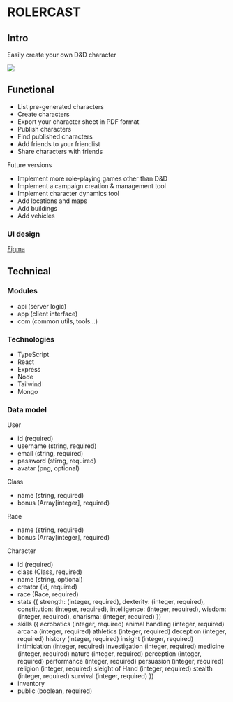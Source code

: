 # ROLERCAST

## Intro

Easily create your own D&D character

![](https://media.giphy.com/media/LmTQNn97DI0SfSu1Ws/giphy.gif?cid=790b7611v347symzgmqfnl8vzky4fqw8c6k9i5zk94sa9ad0&ep=v1_gifs_search&rid=giphy.gif&ct=g)

## Functional

- List pre-generated characters
- Create characters
- Export your character sheet in PDF format
- Publish characters
- Find published characters
- Add friends to your friendlist
- Share characters with friends

Future versions

- Implement more role-playing games other than D&D
- Implement a campaign creation & management tool
- Implement character dynamics tool
- Add locations and maps
- Add buildings
- Add vehicles


### UI design

[Figma](https://www.figma.com/file/ZmMniRVfWilNewsr5R07BQ/Rolercast?type=design&node-id=0-1&mode=design&t=7S9MgdeeESf4NqfP-0)

## Technical

### Modules

- api (server logic)
- app (client interface)
- com (common utils, tools...)

### Technologies

- TypeScript
- React
- Express
- Node
- Tailwind
- Mongo

### Data model

User
- id (required)
- username (string, required)
- email (string, required)
- password (stirng, required)
- avatar (png, optional)

Class
- name (string, required)
- bonus (Array[integer], required)

Race
- name (string, required)
- bonus (Array[integer], required)

Character
- id (required)
- class (Class, required)
- name (string, optional)
- creator (id, required)
- race (Race, required)
- stats ({
    strength: (integer, required),
    dexterity: (integer, required),
    constitution: (integer, required),
    intelligence: (integer, required),
    wisdom: (integer, required),
    charisma: (integer, required)
})
- skills ({
    acrobatics (integer, required)
    animal handling (integer, required)
    arcana (integer, required)
    athletics (integer, required)
    deception (integer, required)
    history (integer, required)
    insight (integer, required)
    intimidation (integer, required)
    investigation (integer, required)
    medicine (integer, required)
    nature (integer, required)
    perception (integer, required)
    performance (integer, required)
    persuasion (integer, required)
    religion (integer, required)
    sleight of Hand (integer, required)
    stealth (integer, required)
    survival (integer, required)
})
- inventory
- public (boolean, required)